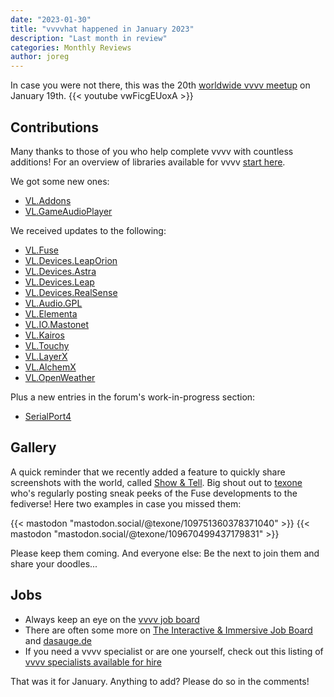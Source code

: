```yaml
---
date: "2023-01-30"
title: "vvvvhat happened in January 2023"
description: "Last month in review"
categories: Monthly Reviews
author: joreg
---
```


In case you were not there, this was the 20th [worldwide vvvv meetup](https://www.youtube.com/watch?v=vwFicgEUoxA) on January 19th.
{{< youtube vwFicgEUoxA >}}

## Contributions
Many thanks to those of you who help complete vvvv with countless additions! For an overview of libraries available for vvvv [start here](https://thegraybook.vvvv.org/reference/libraries/overview.html).

We got some new ones:
- [VL.Addons](https://www.nuget.org/packages/VL.Addons)
- [VL.GameAudioPlayer](https://www.nuget.org/packages/VL.GameAudioPlayer)

We received updates to the following:
- [VL.Fuse](https://www.nuget.org/packages/VL.Fuse/1.0.0-alpha02)
- [VL.Devices.LeapOrion](https://www.nuget.org/packages/VL.Devices.LeapOrion)
- [VL.Devices.Astra](https://www.nuget.org/packages/VL.Devices.Astra)
- [VL.Devices.Leap](https://www.nuget.org/packages/VL.Devices.Leap/0.0.6-alpha)
- [VL.Devices.RealSense](https://www.nuget.org/packages/VL.Devices.RealSense)
- [VL.Audio.GPL](https://www.nuget.org/packages/VL.Audio.GPL/1.1.1-preview)
- [VL.Elementa](https://www.nuget.org/packages/VL.Elementa)
- [VL.IO.Mastonet](https://www.nuget.org/packages/VL.IO.Mastonet/0.1.3-alpha)
- [VL.Kairos](https://www.nuget.org/packages/VL.Kairos/1.0.0-preview06)
- [VL.Touchy](https://www.nuget.org/packages/VL.Touchy/1.0.0-preview03)
- [VL.LayerX](https://www.nuget.org/packages/VL.LayerX)
- [VL.AlchemX](https://www.nuget.org/packages/VL.AlchemX)
- [VL.OpenWeather](https://www.nuget.org/packages/VL.OpenWeather/1.0.0-preview08)


Plus a new entries in the forum's work-in-progress section:
- [SerialPort4](https://discourse.vvvv.org/t/serialport4-simple-demo-patches-with-arduino-or-micropython-microprocessor-code-on-a-frame/21186)

## Gallery
A quick reminder that we recently added a feature to quickly share screenshots with the world, called [Show & Tell](https://visualprogramming.net/blog/2022/introducing-show-tell/). Big shout out to [texone](https://mastodon.social/@texone) who's regularly posting sneak peeks of the Fuse developments to the fediverse! Here two examples in case you missed them: 

{{< mastodon "mastodon.social/@texone/109751360378371040" >}}
{{< mastodon "mastodon.social/@texone/109670499437179831" >}}

Please keep them coming. And everyone else: Be the next to join them and share your doodles...

## Jobs

- Always keep an eye on the [vvvv job board](https://discourse.vvvv.org/c/jobs)
- There are often some more on [The Interactive & Immersive Job Board](https://jobs.interactiveimmersive.io/?s=vvvv&post_type=job_listing&orderby=date) and [dasauge.de](https://dasauge.de/sta/Vvvv/)
- If you need a vvvv specialist or are one yourself, check out this listing of [vvvv specialists available for hire](https://vvvv.org/documentation/vvvv-specialists-available-for-hire)

That was it for January. Anything to add? Please do so in the comments!